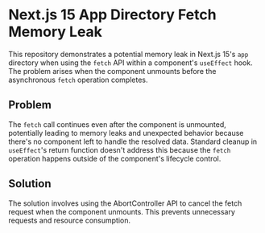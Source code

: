 # Next.js 15 App Directory Fetch Memory Leak

This repository demonstrates a potential memory leak in Next.js 15's `app` directory when using the `fetch` API within a component's `useEffect` hook.  The problem arises when the component unmounts before the asynchronous `fetch` operation completes.

## Problem
The `fetch` call continues even after the component is unmounted, potentially leading to memory leaks and unexpected behavior because there's no component left to handle the resolved data.  Standard cleanup in `useEffect`'s return function doesn't address this because the `fetch` operation happens outside of the component's lifecycle control.

## Solution
The solution involves using the AbortController API to cancel the fetch request when the component unmounts. This prevents unnecessary requests and resource consumption.